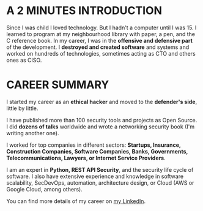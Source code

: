 # A 2 MINUTES INTRODUCTION

Since I was child I loved technology. But I hadn't a computer until I was 15. I learned to program at my neighbourhood library with paper, a pen, and the C reference book.
In my career, I was in the **offensive and defensive part** of the development. I **destroyed and created software** and systems and worked on hundreds of technologies, sometimes acting as CTO and others ones as CISO.

# CAREER SUMMARY

I started my career as an **ethical hacker** and moved to the **defender's side**, little by little. 

I have published more than 100 security tools and projects as Open Source. I did **dozens of talks** worldwide and wrote a networking security book (I'm writing another one).

I worked for top companies in different sectors: **Startups, Insurance, Construction Companies, Software Companies, Banks, Governments, Telecommunications, Lawyers, or Internet Service Providers**.

I am an expert in **Python, REST API Security**, and the security life cycle of software. I also have extensive experience and knowledge in software scalability, SecDevOps, automation, architecture design, or Cloud (AWS or Google Cloud, among others).

You can find more details of my career on [my LinkedIn](https://www.linkedin.com/in/garciagarciadaniel/).

